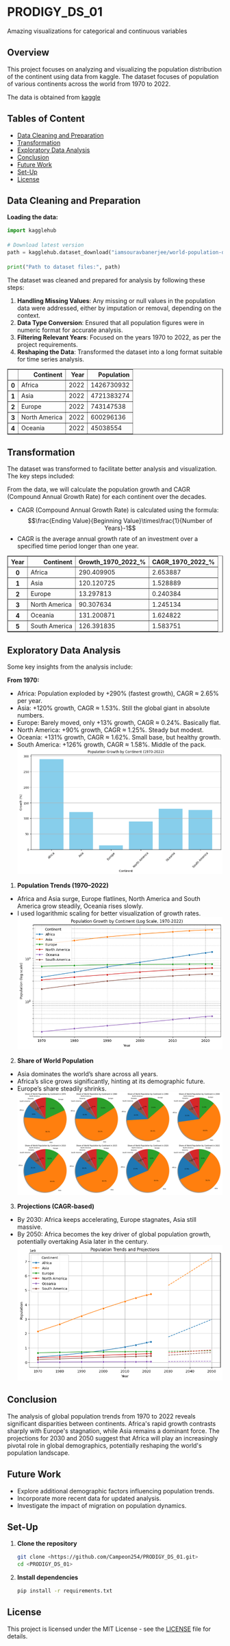 # PRODIGY_DS_01
Amazing visualizations for categorical and continuous variables

## Overview
This project focuses on analyzing and visualizing the population distribution of the continent using data from kaggle. The dataset focuses of population of various continents across the world from 1970 to 2022.

The data is obtained from [kaggle](https://www.kaggle.com/datasets/iamsouravbanerjee/world-population-dataset)

## Tables of Content
- [Data Cleaning and Preparation](#data-cleaning-and-preparation)
- [Transformation](#transformation)
- [Exploratory Data Analysis](#exploratory-data-analysis)
- [Conclusion](#conclusion)
- [Future Work](#future-work)
- [Set-Up](#set-up)
- [License](#license)

## Data Cleaning and Preparation

**Loading the data:**
```python
import kagglehub

# Download latest version
path = kagglehub.dataset_download("iamsouravbanerjee/world-population-dataset")

print("Path to dataset files:", path)
```

The dataset was cleaned and prepared for analysis by following these steps:

1. **Handling Missing Values**: Any missing or null values in the population data were addressed, either by imputation or removal, depending on the context.
2. **Data Type Conversion**: Ensured that all population figures were in numeric format for accurate analysis.
3. **Filtering Relevant Years**: Focused on the years 1970 to 2022, as per the project requirements.
4. **Reshaping the Data**: Transformed the dataset into a long format suitable for time series analysis.

<div>

<table border="1" class="dataframe">
  <thead>
    <tr style="text-align: right;">
      <th></th>
      <th>Continent</th>
      <th>Year</th>
      <th>Population</th>
    </tr>
  </thead>
  <tbody>
    <tr>
      <th>0</th>
      <td>Africa</td>
      <td>2022</td>
      <td>1426730932</td>
    </tr>
    <tr>
      <th>1</th>
      <td>Asia</td>
      <td>2022</td>
      <td>4721383274</td>
    </tr>
    <tr>
      <th>2</th>
      <td>Europe</td>
      <td>2022</td>
      <td>743147538</td>
    </tr>
    <tr>
      <th>3</th>
      <td>North America</td>
      <td>2022</td>
      <td>600296136</td>
    </tr>
    <tr>
      <th>4</th>
      <td>Oceania</td>
      <td>2022</td>
      <td>45038554</td>
    </tr>
  </tbody>
</table>
</div>

## Transformation

The dataset was transformed to facilitate better analysis and visualization. The key steps included:

From the data, we will calculate the population growth and CAGR (Compound Annual Growth Rate) for each continent over the decades.
- CAGR (Compound Annual Growth Rate) is calculated using the formula: 
$$\frac{Ending Value}{Beginning Value}\times\frac{1}{Number of Years}-1$$
- CAGR is the average annual growth rate of an investment over a specified time period longer than one year.

<div>

<table border="1" class="dataframe">
  <thead>
    <tr style="text-align: right;">
      <th>Year</th>
      <th>Continent</th>
      <th>Growth_1970_2022_%</th>
      <th>CAGR_1970_2022_%</th>
    </tr>
  </thead>
  <tbody>
    <tr>
      <th>0</th>
      <td>Africa</td>
      <td>290.409905</td>
      <td>2.653887</td>
    </tr>
    <tr>
      <th>1</th>
      <td>Asia</td>
      <td>120.120725</td>
      <td>1.528889</td>
    </tr>
    <tr>
      <th>2</th>
      <td>Europe</td>
      <td>13.297813</td>
      <td>0.240384</td>
    </tr>
    <tr>
      <th>3</th>
      <td>North America</td>
      <td>90.307634</td>
      <td>1.245134</td>
    </tr>
    <tr>
      <th>4</th>
      <td>Oceania</td>
      <td>131.200871</td>
      <td>1.624822</td>
    </tr>
    <tr>
      <th>5</th>
      <td>South America</td>
      <td>126.391835</td>
      <td>1.583751</td>
    </tr>
  </tbody>
</table>
</div>

## Exploratory Data Analysis

Some key insights from the analysis include:

**From 1970:**
- Africa: Population exploded by +290% (fastest growth), CAGR ≈ 2.65% per year.
- Asia: +120% growth, CAGR ≈ 1.53%. Still the global giant in absolute numbers.
- Europe: Barely moved, only +13% growth, CAGR ≈ 0.24%. Basically flat.
- North America: +90% growth, CAGR ≈ 1.25%. Steady but modest.
- Oceania: +131% growth, CAGR ≈ 1.62%. Small base, but healthy growth.
- South America: +126% growth, CAGR ≈ 1.58%. Middle of the pack.
![alt text](Visualizations/CAGR.png)

1) **Population Trends (1970–2022)**
- Africa and Asia surge, Europe flatlines, North America and South America grow steadily, Oceania rises slowly.
- I used logarithmic scaling for better visualization of growth rates.
![alt text](<Visualizations/Pop Growth.png>)

2) **Share of World Population**
- Asia dominates the world’s share across all years.
- Africa’s slice grows significantly, hinting at its demographic future.
- Europe’s share steadily shrinks.
![alt text](<Visualizations/Pop Shares.png>)

3) **Projections (CAGR-based)**
- By 2030: Africa keeps accelerating, Europe stagnates, Asia still massive.
- By 2050: Africa becomes the key driver of global population growth, potentially overtaking Asia later in the century.
![alt text](<Visualizations/Population Projections.png>)

## Conclusion

The analysis of global population trends from 1970 to 2022 reveals significant disparities between continents. Africa's rapid growth contrasts sharply with Europe's stagnation, while Asia remains a dominant force. The projections for 2030 and 2050 suggest that Africa will play an increasingly pivotal role in global demographics, potentially reshaping the world's population landscape.

## Future Work

- Explore additional demographic factors influencing population trends.
- Incorporate more recent data for updated analysis.
- Investigate the impact of migration on population dynamics.

## Set-Up

1. **Clone the repository**
   ```bash
   git clone <https://github.com/Campeon254/PRODIGY_DS_01.git>
   cd <PRODIGY_DS_01>
   ```

2. **Install dependencies**
   ```bash
   pip install -r requirements.txt
   ```

## License

This project is licensed under the MIT License - see the [LICENSE](LICENSE) file for details.
